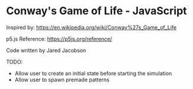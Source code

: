 # Conway's Game of Life - JavaScript
Inspired by: https://en.wikipedia.org/wiki/Conway%27s_Game_of_Life

p5.js Reference: https://p5js.org/reference/

Code written by Jared Jacobson

TODO:
- Allow user to create an initial state before starting the simulation
- Allow user to spawn premade patterns